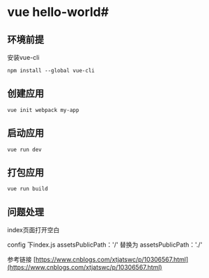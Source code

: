 
# vue hello-world#

## 环境前提 ##
安装vue-cli

    npm install --global vue-cli

## 创建应用 ##

    vue init webpack my-app

## 启动应用 ##

    vue run dev 

## 打包应用 ##

    vue run build 

## 问题处理 ##
index页面打开空白

config 下index.js
assetsPublicPath：'/' 替换为 assetsPublicPath：'./' 


参考链接 [https://www.cnblogs.com/xtjatswc/p/10306567.html](https://www.cnblogs.com/xtjatswc/p/10306567.html)

